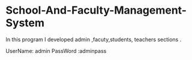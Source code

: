 # School-And-Faculty-Management-System
In this program I developed admin ,facuty,students,  teachers sections .

UserName: admin
PassWord :adminpass
